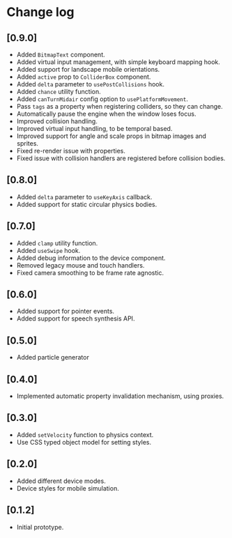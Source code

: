 # Change log

## [0.9.0]

- Added `BitmapText` component.
- Added virtual input management, with simple keyboard mapping hook.
- Added support for landscape mobile orientations.
- Added `active` prop to `ColliderBox` component.
- Added `delta` parameter to `usePostCollisions` hook.
- Added `chance` utility function.
- Added `canTurnMidair` config option to `usePlatformMovement`.
- Pass `tags` as a property when registering colliders, so they can change.
- Automatically pause the engine when the window loses focus.
- Improved collision handling.
- Improved virtual input handling, to be temporal based.
- Improved support for angle and scale props in bitmap images and sprites.
- Fixed re-render issue with properties.
- Fixed issue with collision handlers are registered before collision bodies.

## [0.8.0]

- Added `delta` parameter to `useKeyAxis` callback.
- Added support for static circular physics bodies.

## [0.7.0]

- Added `clamp` utility function.
- Added `useSwipe` hook.
- Added debug information to the device component.
- Removed legacy mouse and touch handlers.
- Fixed camera smoothing to be frame rate agnostic.

## [0.6.0]

- Added support for pointer events.
- Added support for speech synthesis API.

## [0.5.0]

- Added particle generator

## [0.4.0]

- Implemented automatic property invalidation mechanism, using proxies.

## [0.3.0]

- Added `setVelocity` function to physics context.
- Use CSS typed object model for setting styles.

## [0.2.0]

- Added different device modes.
- Device styles for mobile simulation.

## [0.1.2]

- Initial prototype.